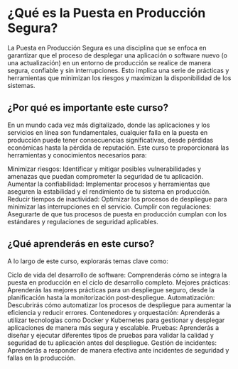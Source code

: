 # ¿Qué es la Puesta en Producción Segura?

La Puesta en Producción Segura es una disciplina que se enfoca en garantizar que el proceso de desplegar una aplicación o software nuevo (o una actualización) en un entorno de producción se realice de manera segura, confiable y sin interrupciones. Esto implica una serie de prácticas y herramientas que minimizan los riesgos y maximizan la disponibilidad de los sistemas.

## ¿Por qué es importante este curso?

En un mundo cada vez más digitalizado, donde las aplicaciones y los servicios en línea son fundamentales, cualquier falla en la puesta en producción puede tener consecuencias significativas, desde pérdidas económicas hasta la pérdida de reputación. Este curso te proporcionará las herramientas y conocimientos necesarios para:

Minimizar riesgos: Identificar y mitigar posibles vulnerabilidades y amenazas que puedan comprometer la seguridad de tu aplicación.
Aumentar la confiabilidad: Implementar procesos y herramientas que aseguren la estabilidad y el rendimiento de tu sistema en producción.
Reducir tiempos de inactividad: Optimizar los procesos de despliegue para minimizar las interrupciones en el servicio.
Cumplir con regulaciones: Asegurarte de que tus procesos de puesta en producción cumplan con los estándares y regulaciones de seguridad aplicables.

## ¿Qué aprenderás en este curso?

A lo largo de este curso, explorarás temas clave como:

Ciclo de vida del desarrollo de software: Comprenderás cómo se integra la puesta en producción en el ciclo de desarrollo completo.
Mejores prácticas: Aprenderás las mejores prácticas para un despliegue seguro, desde la planificación hasta la monitorización post-despliegue.
Automatización: Descubrirás cómo automatizar los procesos de despliegue para aumentar la eficiencia y reducir errores.
Contenedores y orquestación: Aprenderás a utilizar tecnologías como Docker y Kubernetes para gestionar y desplegar aplicaciones de manera más segura y escalable.
Pruebas: Aprenderás a diseñar y ejecutar diferentes tipos de pruebas para validar la calidad y seguridad de tu aplicación antes del despliegue.
Gestión de incidentes: Aprenderás a responder de manera efectiva ante incidentes de seguridad y fallas en la producción.
